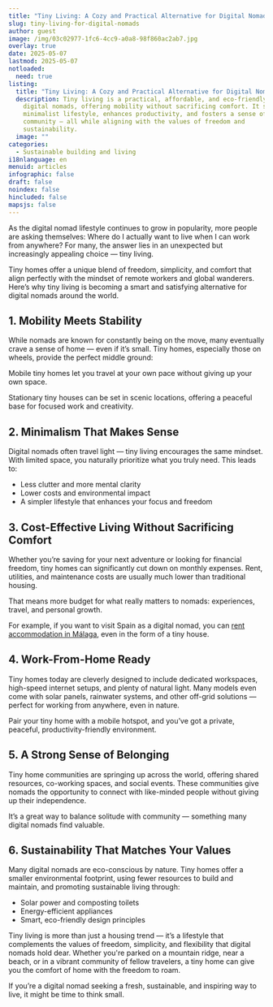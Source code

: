 ```yaml
---
title: "Tiny Living: A Cozy and Practical Alternative for Digital Nomads"
slug: tiny-living-for-digital-nomads
author: guest
image: /img/03c02977-1fc6-4cc9-a0a8-98f860ac2ab7.jpg
overlay: true
date: 2025-05-07
lastmod: 2025-05-07
notloaded:
  need: true
listing:
  title: "Tiny Living: A Cozy and Practical Alternative for Digital Nomads"
  description: Tiny living is a practical, affordable, and eco-friendly option for
    digital nomads, offering mobility without sacrificing comfort. It supports a
    minimalist lifestyle, enhances productivity, and fosters a sense of
    community — all while aligning with the values of freedom and
    sustainability.
  image: ""
categories:
  - Sustainable building and living
i18nlanguage: en
menuid: articles
infographic: false
draft: false
noindex: false
hincluded: false
mapsjs: false
---
```

As the digital nomad lifestyle continues to grow in popularity, more people are asking themselves: Where do I actually want to live when I can work from anywhere? For many, the answer lies in an unexpected but increasingly appealing choice — tiny living.

Tiny homes offer a unique blend of freedom, simplicity, and comfort that align perfectly with the mindset of remote workers and global wanderers. Here’s why tiny living is becoming a smart and satisfying alternative for digital nomads around the world.

## 1. Mobility Meets Stability

While nomads are known for constantly being on the move, many eventually crave a sense of home — even if it’s small. Tiny homes, especially those on wheels, provide the perfect middle ground:

Mobile tiny homes let you travel at your own pace without giving up your own space.

Stationary tiny houses can be set in scenic locations, offering a peaceful base for focused work and creativity.

## 2. Minimalism That Makes Sense

Digital nomads often travel light — tiny living encourages the same mindset. With limited space, you naturally prioritize what you truly need. This leads to:

* Less clutter and more mental clarity
* Lower costs and environmental impact
* A simpler lifestyle that enhances your focus and freedom

## 3. Cost-Effective Living Without Sacrificing Comfort

Whether you’re saving for your next adventure or looking for financial freedom, tiny homes can significantly cut down on monthly expenses. Rent, utilities, and maintenance costs are usually much lower than traditional housing.

That means more budget for what really matters to nomads: experiences, travel, and personal growth.

For example, if you want to visit Spain as a digital nomad, you can [rent accommodation in Málaga](https://www.flatio.com/s/Malaga), even in the form of a tiny house.

## 4. Work-From-Home Ready

Tiny homes today are cleverly designed to include dedicated workspaces, high-speed internet setups, and plenty of natural light. Many models even come with solar panels, rainwater systems, and other off-grid solutions — perfect for working from anywhere, even in nature.

Pair your tiny home with a mobile hotspot, and you’ve got a private, peaceful, productivity-friendly environment.

## 5. A Strong Sense of Belonging

Tiny home communities are springing up across the world, offering shared resources, co-working spaces, and social events. These communities give nomads the opportunity to connect with like-minded people without giving up their independence.

It’s a great way to balance solitude with community — something many digital nomads find valuable.

## 6. Sustainability That Matches Your Values

Many digital nomads are eco-conscious by nature. Tiny homes offer a smaller environmental footprint, using fewer resources to build and maintain, and promoting sustainable living through:

* Solar power and composting toilets
* Energy-efficient appliances
* Smart, eco-friendly design principles

Tiny living is more than just a housing trend — it’s a lifestyle that complements the values of freedom, simplicity, and flexibility that digital nomads hold dear. Whether you're parked on a mountain ridge, near a beach, or in a vibrant community of fellow travelers, a tiny home can give you the comfort of home with the freedom to roam.

If you’re a digital nomad seeking a fresh, sustainable, and inspiring way to live, it might be time to think small.